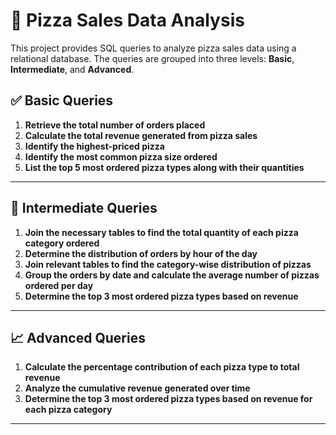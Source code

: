 # 🍕 Pizza Sales Data Analysis

This project provides SQL queries to analyze pizza sales data using a relational database. The queries are grouped into three levels: **Basic**, **Intermediate**, and **Advanced**.

## ✅ Basic Queries

1. **Retrieve the total number of orders placed**
2. **Calculate the total revenue generated from pizza sales**
3. **Identify the highest-priced pizza**
4. **Identify the most common pizza size ordered**
5. **List the top 5 most ordered pizza types along with their quantities**

---

## 🔄 Intermediate Queries

1. **Join the necessary tables to find the total quantity of each pizza category ordered**
2. **Determine the distribution of orders by hour of the day**
3. **Join relevant tables to find the category-wise distribution of pizzas**
4. **Group the orders by date and calculate the average number of pizzas ordered per day**
5. **Determine the top 3 most ordered pizza types based on revenue**

---

## 📈 Advanced Queries

1. **Calculate the percentage contribution of each pizza type to total revenue**
2. **Analyze the cumulative revenue generated over time**
3. **Determine the top 3 most ordered pizza types based on revenue for each pizza category**

---
